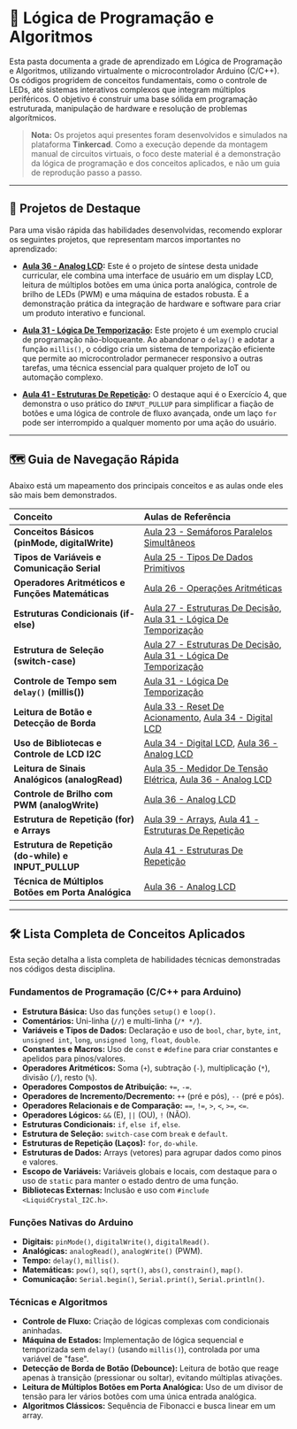 # 🧠 Lógica de Programação e Algoritmos

Esta pasta documenta a grade de aprendizado em Lógica de Programação e Algoritmos, utilizando virtualmente o microcontrolador Arduino (C/C++). Os códigos progridem de conceitos fundamentais, como o controle de LEDs, até sistemas interativos complexos que integram múltiplos periféricos. O objetivo é construir uma base sólida em programação estruturada, manipulação de hardware e resolução de problemas algorítmicos.

> **Nota:** Os projetos aqui presentes foram desenvolvidos e simulados na plataforma **Tinkercad**. Como a execução depende da montagem manual de circuitos virtuais, o foco deste material é a demonstração da lógica de programação e dos conceitos aplicados, e não um guia de reprodução passo a passo.

---

## 🚀 Projetos de Destaque

Para uma visão rápida das habilidades desenvolvidas, recomendo explorar os seguintes projetos, que representam marcos importantes no aprendizado:

*   **[Aula 36 - Analog LCD](./Arduino%20Uno/Aula%2036%20-%20Analog%20LCD):** Este é o projeto de síntese desta unidade curricular, ele combina uma interface de usuário em um display LCD, leitura de múltiplos botões em uma única porta analógica, controle de brilho de LEDs (PWM) e uma máquina de estados robusta. É a demonstração prática da integração de hardware e software para criar um produto interativo e funcional.

*   **[Aula 31 - Lógica De Temporização](./Arduino%20Uno/Aula%2031%20-%20L%C3%B3gica%20De%20Temporiza%C3%A7%C3%A3o):** Este projeto é um exemplo crucial de programação não-bloqueante. Ao abandonar o `delay()` e adotar a função `millis()`, o código cria um sistema de temporização eficiente que permite ao microcontrolador permanecer responsivo a outras tarefas, uma técnica essencial para qualquer projeto de IoT ou automação complexo.

*   **[Aula 41 - Estruturas De Repetição](./Arduino%20Uno/Aula%2041%20-%20Estruturas%20De%20Repeti%C3%A7%C3%A3o):** O destaque aqui é o Exercício 4, que demonstra o uso prático do `INPUT_PULLUP` para simplificar a fiação de botões e uma lógica de controle de fluxo avançada, onde um laço `for` pode ser interrompido a qualquer momento por uma ação do usuário.

---

## 🗺️ Guia de Navegação Rápida

Abaixo está um mapeamento dos principais conceitos e as aulas onde eles são mais bem demonstrados.

| Conceito | Aulas de Referência |
| :--- | :--- |
| **Conceitos Básicos (pinMode, digitalWrite)** | [Aula 23 - Semáforos Paralelos Simultâneos](./Arduino%20Uno/Aula%2023%20-%20Sem%C3%A1foros%20Paralelos%20Simult%C3%A2neos) |
| **Tipos de Variáveis e Comunicação Serial** | [Aula 25 - Tipos De Dados Primitivos](./Arduino%20Uno/Aula%2025%20-%20Tipos%20De%20Dados%20Primitivos) |
| **Operadores Aritméticos e Funções Matemáticas** | [Aula 26 - Operações Aritméticas](./Arduino%20Uno/Aula%2026%20-%20Opera%C3%A7%C3%B5es%20Aritm%C3%A9ticas) |
| **Estruturas Condicionais (if-else)** | [Aula 27 - Estruturas De Decisão](./Arduino%20Uno/Aula%2027%20-%20Estruturas%20De%20Decis%C3%A3o), [Aula 31 - Lógica De Temporização](./Arduino%20Uno/Aula%2031%20-%20L%C3%B3gica%20De%20Temporiza%C3%A7%C3%A3o) |
| **Estrutura de Seleção (switch-case)** | [Aula 27 - Estruturas De Decisão](./Arduino%20Uno/Aula%2027%20-%20Estruturas%20De%20Decis%C3%A3o), [Aula 31 - Lógica De Temporização](./Arduino%20Uno/Aula%2031%20-%20L%C3%B3gica%20De%20Temporiza%C3%A7%C3%A3o) |
| **Controle de Tempo sem `delay()` (millis())** | [Aula 31 - Lógica De Temporização](./Arduino%20Uno/Aula%2031%20-%20L%C3%B3gica%20De%20Temporiza%C3%A7%C3%A3o) |
| **Leitura de Botão e Detecção de Borda** | [Aula 33 - Reset De Acionamento](./Arduino%20Uno/Aula%2033%20-%20Reset%20De%20Acionamento), [Aula 34 - Digital LCD](./Arduino%20Uno/Aula%2034%20-%20Digital%20LCD) |
| **Uso de Bibliotecas e Controle de LCD I2C** | [Aula 34 - Digital LCD](./Arduino%20Uno/Aula%2034%20-%20Digital%20LCD), [Aula 36 - Analog LCD](./Arduino%20Uno/Aula%2036%20-%20Analog%20LCD) |
| **Leitura de Sinais Analógicos (analogRead)** | [Aula 35 - Medidor De Tensão Elétrica](./Arduino%20Uno/Aula%2035%20-%20Medidor%20De%20Tens%C3%A3o%20El%C3%A9trica), [Aula 36 - Analog LCD](./Arduino%20Uno/Aula%2036%20-%20Analog%20LCD) |
| **Controle de Brilho com PWM (analogWrite)** | [Aula 36 - Analog LCD](./Arduino%20Uno/Aula%2036%20-%20Analog%20LCD) |
| **Estrutura de Repetição (for) e Arrays** | [Aula 39 - Arrays](./Arduino%20Uno/Aula%2039%20-%20Arrays), [Aula 41 - Estruturas De Repetição](./Arduino%20Uno/Aula%2041%20-%20Estruturas%20De%20Repeti%C3%A7%C3%A3o) |
| **Estrutura de Repetição (do-while) e INPUT_PULLUP** | [Aula 41 - Estruturas De Repetição](./Arduino%20Uno/Aula%2041%20-%20Estruturas%20De%20Repeti%C3%A7%C3%A3o) |
| **Técnica de Múltiplos Botões em Porta Analógica** | [Aula 36 - Analog LCD](./Arduino%20Uno/Aula%2036%20-%20Analog%20LCD) |

---

## 🛠️ Lista Completa de Conceitos Aplicados

Esta seção detalha a lista completa de habilidades técnicas demonstradas nos códigos desta disciplina.

### Fundamentos de Programação (C/C++ para Arduino)
- **Estrutura Básica:** Uso das funções `setup()` e `loop()`.
- **Comentários:** Uni-linha (`//`) e multi-linha (`/* */`).
- **Variáveis e Tipos de Dados:** Declaração e uso de `bool`, `char`, `byte`, `int`, `unsigned int`, `long`, `unsigned long`, `float`, `double`.
- **Constantes e Macros:** Uso de `const` e `#define` para criar constantes e apelidos para pinos/valores.
- **Operadores Aritméticos:** Soma (`+`), subtração (`-`), multiplicação (`*`), divisão (`/`), resto (`%`).
- **Operadores Compostos de Atribuição:** `+=`, `-=`.
- **Operadores de Incremento/Decremento:** `++` (pré e pós), `--` (pré e pós).
- **Operadores Relacionais e de Comparação:** `==`, `!=`, `>`, `<`, `>=`, `<=`.
- **Operadores Lógicos:** `&&` (E), `||` (OU), `!` (NÃO).
- **Estruturas Condicionais:** `if`, `else if`, `else`.
- **Estrutura de Seleção:** `switch-case` com `break` e `default`.
- **Estruturas de Repetição (Laços):** `for`, `do-while`.
- **Estruturas de Dados:** Arrays (vetores) para agrupar dados como pinos e valores.
- **Escopo de Variáveis:** Variáveis globais e locais, com destaque para o uso de `static` para manter o estado dentro de uma função.
- **Bibliotecas Externas:** Inclusão e uso com `#include <LiquidCrystal_I2C.h>`.

### Funções Nativas do Arduino
- **Digitais:** `pinMode()`, `digitalWrite()`, `digitalRead()`.
- **Analógicas:** `analogRead()`, `analogWrite()` (PWM).
- **Tempo:** `delay()`, `millis()`.
- **Matemáticas:** `pow()`, `sq()`, `sqrt()`, `abs()`, `constrain()`, `map()`.
- **Comunicação:** `Serial.begin()`, `Serial.print()`, `Serial.println()`.

### Técnicas e Algoritmos
- **Controle de Fluxo:** Criação de lógicas complexas com condicionais aninhadas.
- **Máquina de Estados:** Implementação de lógica sequencial e temporizada sem `delay()` (usando `millis()`), controlada por uma variável de "fase".
- **Detecção de Borda de Botão (Debounce):** Leitura de botão que reage apenas à transição (pressionar ou soltar), evitando múltiplas ativações.
- **Leitura de Múltiplos Botões em Porta Analógica:** Uso de um divisor de tensão para ler vários botões com uma única entrada analógica.
- **Algoritmos Clássicos:** Sequência de Fibonacci e busca linear em um array.
